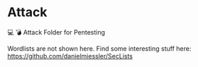# Attack
:computer: :bomb: Attack Folder for Pentesting

Wordlists are not shown here. Find some interesting stuff here: <https://github.com/danielmiessler/SecLists>
